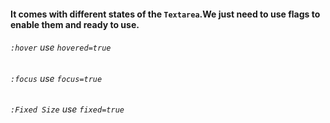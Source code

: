 #### It comes with different states of the `Textarea`.We just need to use flags to enable them and ready to use.

###### `:hover` use `hovered=true`

###### `:focus` use `focus=true`

###### `:Fixed Size` use `fixed=true`
